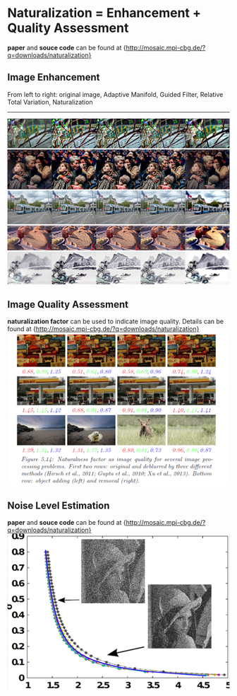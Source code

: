 # Naturalization = Enhancement + Quality Assessment
__paper__ and __souce code__ can be found at {http://mosaic.mpi-cbg.de/?q=downloads/naturalization}
## Image Enhancement 
From left to right: original image, Adaptive Manifold, Guided Filter, Relative Total Variation, Naturalization
*** 
![image](images/1.png)
![image](images/2.png)
![image](images/3.png)
![image](images/4.png)
![image](images/5.png)
## Image Quality Assessment
__naturalization factor__ can be used to indicate image quality. Details can be found at {http://mosaic.mpi-cbg.de/?q=downloads/naturalization}
![image](images/quality.png)
## Noise Level Estimation
__paper__ and __souce code__ can be found at {http://mosaic.mpi-cbg.de/?q=downloads/naturalization}
![image](images/noise.png)
